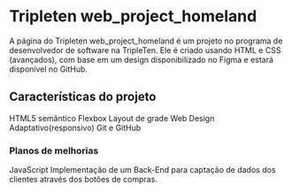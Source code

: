 # Tripleten web_project_homeland

A página do Tripleten web_project_homeland é um projeto no programa de desenvolvedor de software na TripleTen. Ele é criado usando HTML e CSS (avançados), com base em um design disponibilizado no Figma e estará disponível no GitHub.

## Características do projeto

HTML5 semântico
Flexbox
Layout de grade
Web Design Adaptativo(responsivo)
Git e GitHub

### Planos de melhorias

JavaScript
Implementação de um Back-End para captação de dados dos clientes através dos botões de compras.
